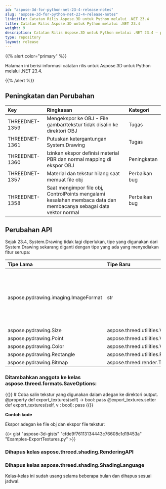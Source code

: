 ```yaml
---
id: "aspose-3d-for-python-net-23-4-release-notes"
slug: "aspose-3d-for-python-net-23-4-release-notes"
linktitle: Catatan Rilis Aspose.3D untuk Python melalui .NET 23.4
title: Catatan Rilis Aspose.3D untuk Python melalui .NET 23.4
weight: 9
description: Catatan Rilis Aspose.3D untuk Python melalui .NET 23.4 – pembaruan dan perbaikan terbaru.
type: repository
layout: release
---
```


{{% alert color="primary" %}}

Halaman ini berisi informasi catatan rilis untuk Aspose.3D untuk Python melalui .NET 23.4.

{{% /alert %}}
## **Peningkatan dan Perubahan**

|**Key**|**Ringkasan**|**Kategori**|
| :- | :- | :- |
| THREEDNET-1359 | Mengekspor ke OBJ - File gambar/tekstur tidak disalin ke direktori OBJ  | Tugas |
| THREEDNET-1361 | Putuskan ketergantungan System.Drawing | Tugas |
| THREEDNET-1360 | Izinkan ekspor definisi material PBR dan normal mapping di ekspor OBJ | Peningkatan |
| THREEDNET-1357 | Material dan tekstur hilang saat memuat file obj | Perbaikan bug |
| THREEDNET-1358 | Saat mengimpor file obj, ControlPoints mengalami kesalahan membaca data dan membacanya sebagai data vektor normal | Perbaikan bug |


## Perubahan API ##

Sejak 23.4, System.Drawing tidak lagi diperlukan, tipe yang digunakan dari System.Drawing sekarang diganti dengan tipe yang ada yang menyediakan fitur serupa:

| **Tipe Lama** | **Tipe Baru**| **Deskripsi** |
| :- | :- | :- |
| aspose.pydrawing.imaging.ImageFormat | str | Menggunakan nama ekstensi file gambar untuk merepresentasikan format gambar, format gambar yang didukung berdasarkan codec tekstur. |
| aspose.pydrawing.Size | aspose.threed.utilities.Vector2 |
| aspose.pydrawing.Point | aspose.threed.utilities.Vector2 |
| aspose.pydrawing.Color | aspose.threed.utilities.Vector3 |
| aspose.pydrawing.Rectangle | aspose.threed.utilities.Rect |
| aspose.pydrawing.Bitmap | aspose.threed.render.TextureData |



### Ditambahkan anggota ke kelas **aspose.threed.formats.SaveOptions**:

{{<highlight csharp>}}
    # Coba salin tekstur yang digunakan dalam adegan ke direktori output. 
    @property
    def export_textures(self) -> bool:
        pass
    @export_textures.setter
    def export_textures(self, v : bool):
        pass
{{</highlight>}}

**Contoh kode**

Ekspor adegan ke file obj dan ekspor file tekstur:

{{< gist "aspose-3d-gists" "cfde9f76113134443c76608c1d19453a" "Examples-ExportTextures.py" >}}

### Dihapus kelas **aspose.threed.shading.RenderingAPI**
### Dihapus kelas **aspose.threed.shading.ShadingLanguage**

Kelas-kelas ini sudah usang selama beberapa bulan dan dihapus sesuai jadwal.